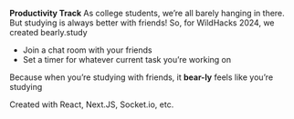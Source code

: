 **Productivity Track**
As college students, we’re all barely hanging in there. But studying is always better with friends!
So, for WildHacks 2024, we created bearly.study
- Join a chat room with your friends
- Set a timer for whatever current task you’re working on

Because when you’re studying with friends, 
it **bear-ly** feels like you’re studying

Created with React, Next.JS, Socket.io, etc.

